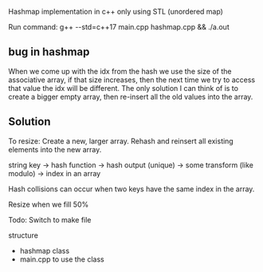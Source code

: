 Hashmap implementation in c++ only using STL (unordered map)

Run command: g++ --std=c++17 main.cpp hashmap.cpp && ./a.out


bug in hashmap
--------------
When we come up with the idx from the hash we use the size of the associative array, if that size increases, then the next time we try to access that value the idx will be different. The only solution I can think of is to create a bigger empty array, then re-insert all the old values into the array.

Solution
----------
To resize:
Create a new, larger array.
Rehash and reinsert all existing elements into the new array.


string key -> hash function -> hash output (unique) -> some transform (like modulo) -> index in an array

Hash collisions can occur when two keys have the same index in the array.

Resize when we fill 50% 

Todo: Switch to make file

structure
- hashmap class 
- main.cpp to use the class
